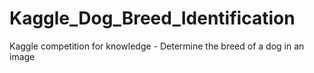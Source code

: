 # Kaggle_Dog_Breed_Identification
Kaggle competition for knowledge - Determine the breed of a dog in an image
